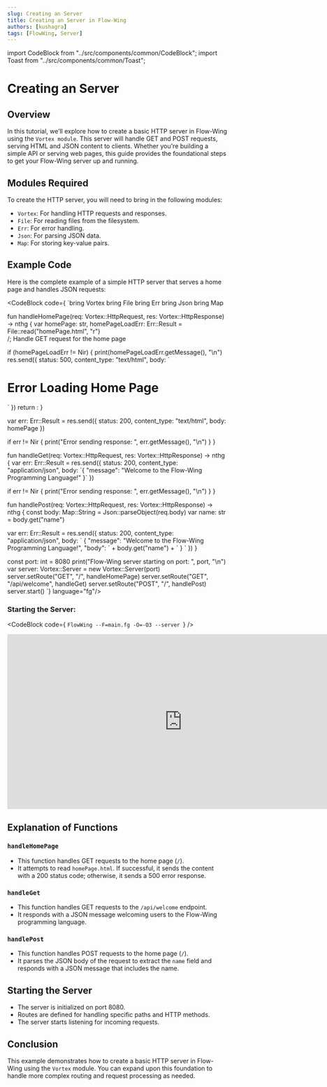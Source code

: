 ```yaml
---
slug: Creating an Server
title: Creating an Server in Flow-Wing
authors: [kushagra]
tags: [FlowWing, Server]
---
```

import CodeBlock from "../src/components/common/CodeBlock";
import Toast from "../src/components/common/Toast";

# Creating an Server

## Overview

In this tutorial, we’ll explore how to create a basic HTTP server in Flow-Wing using the `Vortex module`. This server will handle GET and POST requests, serving HTML and JSON content to clients. Whether you're building a simple API or serving web pages, this guide provides the foundational steps to get your Flow-Wing server up and running.

## Modules Required

To create the HTTP server, you will need to bring in the following modules:

- `Vortex`: For handling HTTP requests and responses.
- `File`: For reading files from the filesystem.
- `Err`: For error handling.
- `Json`: For parsing JSON data.
- `Map`: For storing key-value pairs.

## Example Code

Here is the complete example of a simple HTTP server that serves a home page and handles JSON requests:

<CodeBlock code={
`bring Vortex
bring File
bring Err
bring Json
bring Map

fun handleHomePage(req: Vortex::HttpRequest, res: Vortex::HttpResponse) -> nthg {
  var homePage: str, homePageLoadErr: Err::Result = File::read("homePage.html", "r")    
  /; Handle GET request for the home page

  if (homePageLoadErr != Nir) {
    print(homePageLoadErr.getMessage(), "\\n")
    res.send({
      status: 500,
      content_type: "text/html",
      body: \`
      <html>
        <body>
          <h1>Error Loading Home Page</h1>
        </body>
      </html>
      \`
    })
    return :
  }
  
  var err: Err::Result = res.send({
    status: 200,
    content_type: "text/html",
    body: homePage
  })
  
  if err != Nir {
    print("Error sending response: ", err.getMessage(), "\\n")
  }
}

fun handleGet(req: Vortex::HttpRequest, res: Vortex::HttpResponse) -> nthg {
  var err: Err::Result = res.send({
    status: 200,
    content_type: "application/json",
    body: \`{
      "message": "Welcome to the Flow-Wing Programming Language!"
    }\`
  })
  
  if err != Nir {
    print("Error sending response: ", err.getMessage(), "\\n")
  }
}

fun handlePost(req: Vortex::HttpRequest, res: Vortex::HttpResponse) -> nthg {
  const body: Map::String = Json::parseObject(req.body)
  var name: str = body.get("name")
  
  var err: Err::Result = res.send({
    status: 200,
    content_type: "application/json",
    body: \`
       {
         "message": "Welcome to the Flow-Wing Programming Language!",
         "body": \` + body.get("name") + \`
       }
       \`
  })
}

const port: int = 8080
print("Flow-Wing server starting on port: ", port, "\\n")
var server: Vortex::Server = new Vortex::Server(port)
server.setRoute("GET", "/", handleHomePage)
server.setRoute("GET", "/api/welcome", handleGet)
server.setRoute("POST", "/", handlePost)
server.start()
`} language="fg"/>


### Starting the Server:

<CodeBlock code={
`FlowWing --F=main.fg -O=-O3 --server
`} />

<Toast message="Do not forget to use the --server flag" title="Server Started" type="warning"/>


<iframe
  width="800"
  height="400"
  src="https://github.com/user-attachments/assets/4d7502a9-e1de-4c20-a82b-4ffee80df2b9"
  title="YouTube video player"
  frameborder="0"
  allow="accelerometer; autoplay; clipboard-write; encrypted-media; gyroscope; picture-in-picture"
  allowfullscreen
></iframe>

## Explanation of Functions

### `handleHomePage`

- This function handles GET requests to the home page (`/`).
- It attempts to read `homePage.html`. If successful, it sends the content with a 200 status code; otherwise, it sends a 500 error response.

### `handleGet`

- This function handles GET requests to the `/api/welcome` endpoint.
- It responds with a JSON message welcoming users to the Flow-Wing programming language.

### `handlePost`

- This function handles POST requests to the home page (`/`).
- It parses the JSON body of the request to extract the `name` field and responds with a JSON message that includes the name.

## Starting the Server

- The server is initialized on port 8080.
- Routes are defined for handling specific paths and HTTP methods.
- The server starts listening for incoming requests.

## Conclusion

This example demonstrates how to create a basic HTTP server in Flow-Wing using the `Vortex` module. You can expand upon this foundation to handle more complex routing and request processing as needed.
